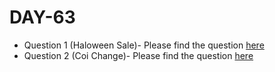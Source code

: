 # DAY-63

* Question 1 (Haloween Sale)- Please find the question [here](https://www.hackerrank.com/challenges/halloween-sale/problem)
* Question 2 (Coi Change)- Please find the question [here](https://leetcode.com/problems/coin-change/)